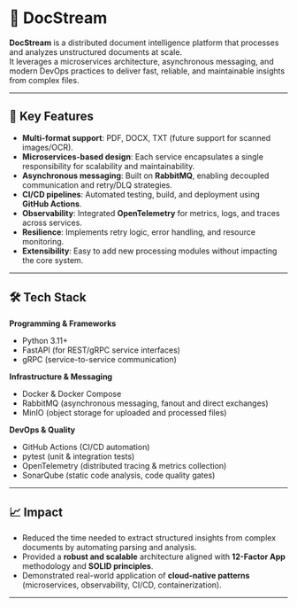 # 📄 DocStream  

**DocStream** is a distributed document intelligence platform that processes and analyzes unstructured documents at scale.  
It leverages a microservices architecture, asynchronous messaging, and modern DevOps practices to deliver fast, reliable, and maintainable insights from complex files.  

---

## 🚀 Key Features  
- **Multi-format support**: PDF, DOCX, TXT (future support for scanned images/OCR).  
- **Microservices-based design**: Each service encapsulates a single responsibility for scalability and maintainability.  
- **Asynchronous messaging**: Built on **RabbitMQ**, enabling decoupled communication and retry/DLQ strategies.  
- **CI/CD pipelines**: Automated testing, build, and deployment using **GitHub Actions**.  
- **Observability**: Integrated **OpenTelemetry** for metrics, logs, and traces across services.  
- **Resilience**: Implements retry logic, error handling, and resource monitoring.  
- **Extensibility**: Easy to add new processing modules without impacting the core system.  

---

## 🛠️ Tech Stack  

**Programming & Frameworks**  
- Python 3.11+  
- FastAPI (for REST/gRPC service interfaces)  
- gRPC (service-to-service communication)  

**Infrastructure & Messaging**  
- Docker & Docker Compose  
- RabbitMQ (asynchronous messaging, fanout and direct exchanges)  
- MinIO (object storage for uploaded and processed files)  

**DevOps & Quality**  
- GitHub Actions (CI/CD automation)  
- pytest (unit & integration tests)  
- OpenTelemetry (distributed tracing & metrics collection)  
- SonarQube (static code analysis, code quality gates)  

---

## 📈 Impact  
- Reduced the time needed to extract structured insights from complex documents by automating parsing and analysis.  
- Provided a **robust and scalable** architecture aligned with **12-Factor App** methodology and **SOLID principles**.  
- Demonstrated real-world application of **cloud-native patterns** (microservices, observability, CI/CD, containerization).  

---